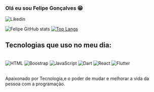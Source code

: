 ### Olá eu sou Felipe Gonçalves 😁
![Likedin](https://www.linkedin.com/in/felipe-gon%C3%A7alves-377507318?lipi=urn%3Ali%3Apage%3Ad_flagship3_profile_view_base_contact_details%3BtenTgeJEQ1K7pIdlrfL9xg%3D%3D)

![Felipe GitHub stats](https://github-readme-stats.vercel.app/api?username=Felipe-GR98&show_icons=true&theme=dracula)
[![Top Langs](https://github-readme-stats.vercel.app/api/top-langs/?username=Felipe-GR98&layout=compact)](https://github.com/anuraghazra/github-readme-stats)


## Tecnologias que uso no meu dia:
<div style="display: inline_block"></br>
<img align="center" alt="HTML" src="https://img.shields.io/badge/HTML5-E34F26?style=for-the-badge&logo=html5&logoColor=white"/>
<img align="center" alt="Boostrap" src="https://img.shields.io/badge/Bootstrap-563D7C?style=for-the-badge&logo=bootstrap&logoColor=white"/>
<img align="center" alt="JavaScript" src="https://img.shields.io/badge/JavaScript-F7DF1E?style=for-the-badge&logo=javascript&logoColor=black"/>
<img align="center" alt="Dart" src="https://img.shields.io/badge/Dart-0175C2?style=for-the-badge&logo=dart&logoColor=white"/>
<img align="center" alt="React" src="https://img.shields.io/badge/React-20232A?style=for-the-badge&logo=react&logoColor=61DAFB"/>
<img align="center" alt="Flutter" src="https://img.shields.io/badge/Flutter-02569B?style=for-the-badge&logo=flutter&logoColor=white"/>
</div></br>

Apaixonado por Tecnologia,e o poder de  mudar e  melhorar a vida da pessoa com a programação.
